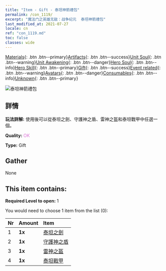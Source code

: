 ```yaml
---
title: "Item - Gift - 泰坦神箭禮包"
permalink: /con_1119/
excerpt: "魔法门之英雄无敌：战争纪元  泰坦神箭禮包"
last_modified_at: 2021-07-27
locale: cn
ref: "con_1119.md"
toc: false
classes: wide
---
```

 [Materials](/ItemsCN/){: .btn .btn--primary}[Artifacts](/ItemsCN/Artifacts/){: .btn .btn--success}[Unit Soul](/ItemsCN/UnitSoul/){: .btn .btn--warning}[Unit Awakening](/ItemsCN/UnitAwakening/){: .btn .btn--danger}[Hero Soul](/ItemsCN/HeroSoul/){: .btn .btn--info}[Hero Skill](/ItemsCN/HeroSkill/){: .btn .btn--primary}[Gift](/ItemsCN/Gift/){: .btn .btn--success}[Event related](/ItemsCN/Events/){: .btn .btn--warning}[Avatars](/ItemsCN/Avatars/){: .btn .btn--danger}[Consumables](/ItemsCN/Consumables/){: .btn .btn--info}[Unknown](/ItemsCN/Unknown/){: .btn .btn--primary}

 ![泰坦神箭禮包](/images/t/i_907003.png)

## 詳情
 **玩法詳解:** 使用後可以從泰坦之劍、守護神之盾、雷神之盔和泰坦戰甲中任選一個。

 **Quality:** <span style="color: #DA70D6">OK</span>

 **Type:** Gift

## Gather

  None

## This item contains:

 **Required Level to open:** 1

 You would need to choose 1 item from the list (0):

  | Nr | Amount |     Item    |
  |:---|:-------|:------------|
  | 1 |  **1x** | [泰坦之劍](/cn/Items/art_156/) |  | 
  | 2 |  **1x** | [守護神之盾](/cn/Items/art_157/) |  | 
  | 3 |  **1x** | [雷神之盔](/cn/Items/art_158/) |  | 
  | 4 |  **1x** | [泰坦戰甲](/cn/Items/art_159/) |  | 
